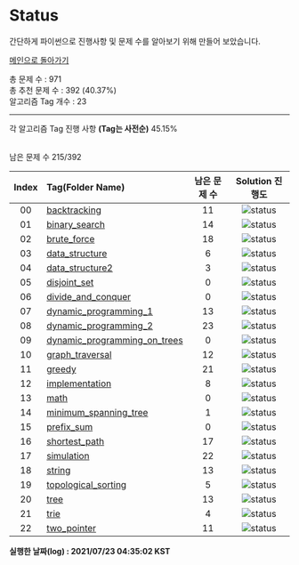 # Status

간단하게 파이썬으로 진행사항 및 문제 수를 알아보기 위해 만들어 보았습니다.


[메인으로 돌아가기](https://github.com/tony9402/baekjoon)



총 문제 수 : 971  
총 추천 문제 수 : 392 (40.37%)  
알고리즘 Tag 개수 : 23  


<hr>
각 알고리즘 Tag 진행 사항 <b>(Tag는 사전순)</b> 45.15% <br><br>

남은 문제 수 215/392

| Index | Tag(Folder Name) |   남은 문제 수   | Solution 진행도 |
| :--:  | :--------------- |   :----------:   | :------------:  |
| 00 |  [backtracking](./../../tree/main/backtracking) | 11 |![status](https://img.shields.io/badge/-59.26%25-31AE0F) |  
| 01 |  [binary_search](./../../tree/main/binary_search) | 14 |![status](https://img.shields.io/badge/-26.32%25-31AE0F) |  
| 02 |  [brute_force](./../../tree/main/brute_force) | 18 |![status](https://img.shields.io/badge/-41.94%25-31AE0F) |  
| 03 |  [data_structure](./../../tree/main/data_structure) | 6 |![status](https://img.shields.io/badge/-60.00%25-31AE0F) |  
| 04 |  [data_structure2](./../../tree/main/data_structure2) | 3 |![status](https://img.shields.io/badge/-72.73%25-31AE0F) |  
| 05 |  [disjoint_set](./../../tree/main/disjoint_set) | 0 |![status](https://img.shields.io/badge/-100.00%25-0885CC) |  
| 06 |  [divide_and_conquer](./../../tree/main/divide_and_conquer) | 0 |![status](https://img.shields.io/badge/-100.00%25-0885CC) |  
| 07 |  [dynamic_programming_1](./../../tree/main/dynamic_programming_1) | 13 |![status](https://img.shields.io/badge/-48.00%25-31AE0F) |  
| 08 |  [dynamic_programming_2](./../../tree/main/dynamic_programming_2) | 23 |![status](https://img.shields.io/badge/-17.86%25-31AE0F) |  
| 09 |  [dynamic_programming_on_trees](./../../tree/main/dynamic_programming_on_trees) | 0 |![status](https://img.shields.io/badge/-100.00%25-0885CC) |  
| 10 |  [graph_traversal](./../../tree/main/graph_traversal) | 12 |![status](https://img.shields.io/badge/-57.14%25-31AE0F) |  
| 11 |  [greedy](./../../tree/main/greedy) | 21 |![status](https://img.shields.io/badge/-22.22%25-31AE0F) |  
| 12 |  [implementation](./../../tree/main/implementation) | 8 |![status](https://img.shields.io/badge/-69.23%25-31AE0F) |  
| 13 |  [math](./../../tree/main/math) | 0 |![status](https://img.shields.io/badge/-100.00%25-0885CC) |  
| 14 |  [minimum_spanning_tree](./../../tree/main/minimum_spanning_tree) | 1 |![status](https://img.shields.io/badge/-87.50%25-31AE0F) |  
| 15 |  [prefix_sum](./../../tree/main/prefix_sum) | 0 |![status](https://img.shields.io/badge/-100.00%25-0885CC) |  
| 16 |  [shortest_path](./../../tree/main/shortest_path) | 17 |![status](https://img.shields.io/badge/-0.00%25-DFFD26) |  
| 17 |  [simulation](./../../tree/main/simulation) | 22 |![status](https://img.shields.io/badge/-24.14%25-31AE0F) |  
| 18 |  [string](./../../tree/main/string) | 13 |![status](https://img.shields.io/badge/-31.58%25-31AE0F) |  
| 19 |  [topological_sorting](./../../tree/main/topological_sorting) | 5 |![status](https://img.shields.io/badge/-0.00%25-DFFD26) |  
| 20 |  [tree](./../../tree/main/tree) | 13 |![status](https://img.shields.io/badge/-13.33%25-31AE0F) |  
| 21 |  [trie](./../../tree/main/trie) | 4 |![status](https://img.shields.io/badge/-20.00%25-31AE0F) |  
| 22 |  [two_pointer](./../../tree/main/two_pointer) | 11 |![status](https://img.shields.io/badge/-8.33%25-31AE0F) |  


**실행한 날짜(log) : 2021/07/23 04:35:02 KST**
